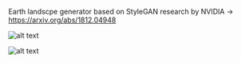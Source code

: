 Earth landscpe generator based on StyleGAN research by NVIDIA -> https://arxiv.org/abs/1812.04948


![alt text](https://raw.githubusercontent.com/EarthLandscapeGAN/master/example_images.png)

![alt text](/../master/example_images.png)
